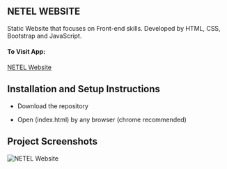 ## NETEL WEBSITE

Static Website that focuses on Front-end skills. Developed by HTML, CSS, Bootstrap and JavaScript.

#### To Visit App:
 
<a href="https://sherifashraf98.github.io/Netel-static-website/">NETEL Website</a>

## Installation and Setup Instructions

* Download the repository 

* Open (index.html) by any browser (chrome recommended)  
 
## Project Screenshots

![NETEL Website](https://i.ibb.co/r5qLzv5/NETEL-output-1.png)
